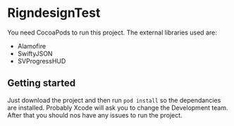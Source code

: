 RigndesignTest
============

You need CocoaPods to run this project. The external libraries used are:  

-  Alamofire
-  SwiftyJSON
-  SVProgressHUD

## Getting started

Just download the project and then run `pod install` so the dependancies are installed.
Probably Xcode will ask you to change the Development team. After that you should nos have any issues to run the project.

